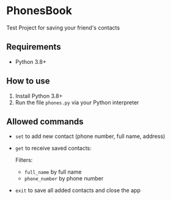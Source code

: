 # PhonesBook
Test Project for saving your friend's contacts

## Requirements
- Python 3.8+

## How to use
1. Install Python 3.8+
2. Run the file `phones.py` via your Python interpreter

## Allowed commands
- `set` to add new contact (phone number, full name, address)
- `get` to receive saved contacts:
  
  Filters:
    - `full_name` by full name
    - `phone_number` by phone number
    
- `exit` to save all added contacts and close the app
